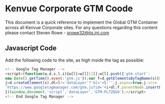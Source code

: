 # Kenvue Corporate GTM Coode
This document is a quick reference to implement the Global GTM Container across all Kenvue Corporate sites. For any questions regarding this content please contact Steven Rowe - srowe32@its.jnj.com

## Javascript Code
Add the following code to the site, as high inside the tag as possible:

```js
<!-- Google Tag Manager -->
<script>(function(w,d,s,l,i){w[l]=w[l]||[];w[l].push({'gtm.start':
new Date().getTime(),event:'gtm.js'});var f=d.getElementsByTagName(s)[0],
j=d.createElement(s),dl=l!='dataLayer'?'&l='+l:'';j.async=true;j.src=
'https://www.googletagmanager.com/gtm.js?id='+i+dl;f.parentNode.insertBefore(j,f);
})(window,document,'script','dataLayer','GTM-PL7ZQG9');</script>
<!-- End Google Tag Manager -->
```
